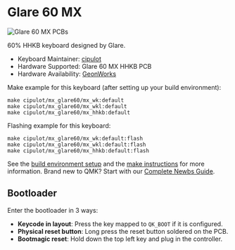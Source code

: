 # Glare 60 MX

![Glare 60 MX PCBs](https://i.imgur.com/68f6Q4J.jpeg)

60% HHKB keyboard designed by Glare.

* Keyboard Maintainer: [cipulot](https://github.com/cipulot)
* Hardware Supported: Glare 60 MX HHKB PCB
* Hardware Availability: [GeonWorks](https://geon.works)

Make example for this keyboard (after setting up your build environment):

    make cipulot/mx_glare60/mx_wk:default
    make cipulot/mx_glare60/mx_wkl:default
    make cipulot/mx_glare60/mx_hhkb:default

Flashing example for this keyboard:

    make cipulot/mx_glare60/mx_wk:default:flash
    make cipulot/mx_glare60/mx_wkl:default:flash
    make cipulot/mx_glare60/mx_hhkb:default:flash

See the [build environment setup](https://docs.qmk.fm/#/getting_started_build_tools) and the [make instructions](https://docs.qmk.fm/#/getting_started_make_guide) for more information. Brand new to QMK? Start with our [Complete Newbs Guide](https://docs.qmk.fm/#/newbs).

## Bootloader

Enter the bootloader in 3 ways:

* **Keycode in layout**: Press the key mapped to `QK_BOOT` if it is configured.
* **Physical reset button**: Long press the reset button soldered on the PCB.
* **Bootmagic reset**: Hold down the top left key and plug in the controller.
